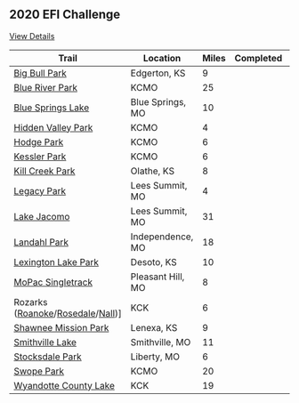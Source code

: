 ## 2020 EFI Challenge
[View Details](https://www.earthriders.com/2020-efi-challenge)

| Trail | Location | Miles | Completed | Comment |
|-------|----------|-------|-----------|---------|
| [Big Bull Park]() | Edgerton, KS | 9 | | |
| [Blue River Park](https://www.mtbproject.com/directory/8012848/blue-river-parkway) | KCMO | 25 | | |
| [Blue Springs Lake](https://www.mtbproject.com/trail/7030178/north-shore-trail) | Blue Springs, MO | 10 | | |
| [Hidden Valley Park]() | KCMO | 4 | | |
| [Hodge Park](https://www.mtbproject.com/directory/8012934/kessler-park) | KCMO | 6 | | |
| [Kessler Park](https://www.mtbproject.com/directory/8012934/kessler-park) | KCMO | 6 | | |
| [Kill Creek Park](https://www.mtbproject.com/directory/8014386/kill-creek-park) | Olathe, KS | 8 | | |
| [Legacy Park]() | Lees Summit, MO | 4 | | |
| [Lake Jacomo]() | Lees Summit, MO | 31 | | |
| [Landahl Park](https://www.mtbproject.com/directory/8012557/william-landahl-park-reserve) | Independence, MO | 18 | | |
| [Lexington Lake Park](https://www.mtbproject.com/directory/8019297/lexington-lake-park) | Desoto, KS | 10 | | |
| [MoPac Singletrack](https://www.mtbproject.com/directory/8016806/pleasant-hill-city-lake) | Pleasant Hill, MO | 8 | | |
| Rozarks ([Roanoke](https://www.mtbproject.com/directory/8012890/roanoke-park)/[Rosedale](https://www.mtbproject.com/trail/7019978/fisher-park-path)/[Nall](https://www.mtbproject.com/directory/8019634/nall-park))] | KCK | 6 | | |
| [Shawnee Mission Park](https://www.mtbproject.com/directory/8012891/shawnee-mission-park) | Lenexa, KS | 9 | | |
| [Smithville Lake]() | Smithville, MO | 11 | | |
| [Stocksdale Park](https://www.mtbproject.com/directory/8014382/stocksdale-park) | Liberty, MO | 6 | | |
| [Swope Park](https://www.mtbproject.com/directory/8012842/swope-park) | KCMO | 20 | | |
| [Wyandotte County Lake](https://www.mtbproject.com/directory/8012877/wyandotte-county-lake-park) | KCK | 19 | | |

